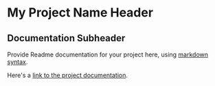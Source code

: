 My Project Name Header
======================

Documentation Subheader
-----------------------
Provide Readme documentation for your project here, using [markdown syntax](https://daringfireball.net/projects/markdown/syntax).

Here's a [link to the project documentation](project-docs/index.md).